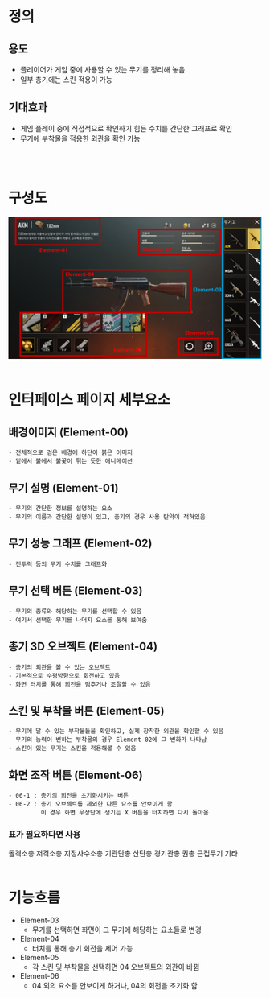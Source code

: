 # 정의
  ## 용도
  - 플레이어가 게임 중에 사용할 수 있는 무기를 정리해 놓음
  - 일부 총기에는 스킨 적용이 가능

  ## 기대효과
  - 게임 플레이 중에 직접적으로 확인하기 힘든 수치를 간단한 그래프로 확인
  - 무기에 부착물을 적용한 외관을 확인 가능
<br>
<br>

# 구성도
![무기고](./Resource/무기고/view11.png)
<br>
<br>

# 인터페이스 페이지 세부요소
  ## 배경이미지 (Element-00)
    - 전체적으로 검은 배경에 하단이 붉은 이미지
    - 밑에서 불에서 불꽃이 튀는 듯한 애니메이션
  ## 무기 설명 (Element-01)
    - 무기의 간단한 정보를 설명하는 요소
    - 무기의 이름과 간단한 설명이 있고, 총기의 경우 사용 탄약이 적혀있음
  ## 무기 성능 그래프 (Element-02)
    - 전투력 등의 무기 수치를 그래프화
  ## 무기 선택 버튼 (Element-03)
    - 무기의 종류와 해당하는 무기를 선택할 수 있음
    - 여기서 선택한 무기를 나머지 요소를 통해 보여줌
  ## 총기 3D 오브젝트 (Element-04)
    - 총기의 외관을 볼 수 있는 오브젝트
    - 기본적으로 수평방향으로 회전하고 있음
    - 화면 터치를 통해 회전을 멈추거나 조절할 수 있음
  ## 스킨 및 부착물 버튼 (Element-05)
    - 무기에 달 수 있는 부착물들을 확인하고, 실제 장착한 외관을 확인할 수 있음
    - 무기의 능력이 변하는 부착물의 경우 Element-02에 그 변화가 나타남
    - 스킨이 있는 무기는 스킨을 적용해볼 수 있음
  ## 화면 조작 버튼 (Element-06)
    - 06-1 : 총기의 회전을 초기화시키는 버튼
    - 06-2 : 총기 오브젝트를 제외한 다른 요소를 안보이게 함
             이 경우 화면 우상단에 생기는 X 버튼을 터치하면 다시 돌아옴
  ### 표가 필요하다면 사용
  돌격소총
  저격소총
  지정사수소총
  기관단총
  산탄총
  경기관총
  권총
  근접무기
  기타
<br>
<br>


# 기능흐름
  - Element-03
    - 무기를 선택하면 화면이 그 무기에 해당하는 요소들로 변경
  - Element-04
    - 터치를 통해 총기 회전을 제어 가능
  - Element-05
    - 각 스킨 및 부착물을 선택하면 04 오브젝트의 외관이 바뀜
  - Element-06
    - 04 외의 요소를 안보이게 하거나, 04의 회전을 초기화 함
